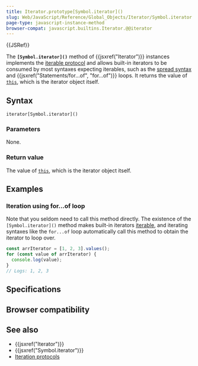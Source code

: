 ```yaml
---
title: Iterator.prototype[Symbol.iterator]()
slug: Web/JavaScript/Reference/Global_Objects/Iterator/Symbol.iterator
page-type: javascript-instance-method
browser-compat: javascript.builtins.Iterator.@@iterator
---
```


{{JSRef}}

The **`[Symbol.iterator]()`** method of {{jsxref("Iterator")}} instances implements the [iterable protocol](/Web/JavaScript/Reference/Iteration_protocols) and allows built-in iterators to be consumed by most syntaxes expecting iterables, such as the [spread syntax](/Web/JavaScript/Reference/Operators/Spread_syntax) and {{jsxref("Statements/for...of", "for...of")}} loops. It returns the value of [`this`](/Web/JavaScript/Reference/Operators/this), which is the iterator object itself.

## Syntax

```js-nolint
iterator[Symbol.iterator]()
```

### Parameters

None.

### Return value

The value of [`this`](/Web/JavaScript/Reference/Operators/this), which is the iterator object itself.

## Examples

### Iteration using for...of loop

Note that you seldom need to call this method directly. The existence of the `[Symbol.iterator]()` method makes built-in iterators [iterable](/Web/JavaScript/Reference/Iteration_protocols#the_iterable_protocol), and iterating syntaxes like the `for...of` loop automatically call this method to obtain the iterator to loop over.

```js
const arrIterator = [1, 2, 3].values();
for (const value of arrIterator) {
  console.log(value);
}
// Logs: 1, 2, 3
```

## Specifications



## Browser compatibility



## See also

- {{jsxref("Iterator")}}
- {{jsxref("Symbol.iterator")}}
- [Iteration protocols](/Web/JavaScript/Reference/Iteration_protocols)
